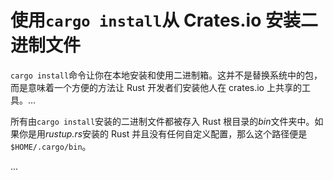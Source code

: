 # 使用`cargo install`从 Crates.io 安装二进制文件

`cargo install`命令让你在本地安装和使用二进制箱。这并不是替换系统中的包，而是意味着一个方便的方法让 Rust 开发者们安装他人在 crates.io 上共享的工具。...

所有由`cargo install`安装的二进制文件都被存入 Rust 根目录的*bin*文件夹中。如果你是用*rustup.rs*安装的 Rust 并且没有任何自定义配置，那么这个路径便是`$HOME/.cargo/bin`。

...
